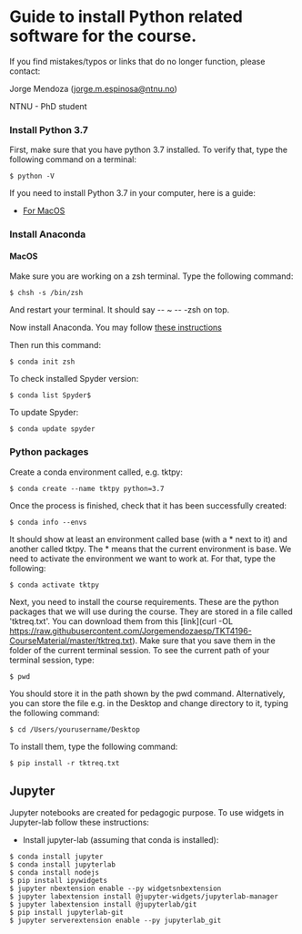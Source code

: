 # Guide to install Python related software for the course.
If you find mistakes/typos or links that do no longer function, please contact: 

Jorge Mendoza (jorge.m.espinosa@ntnu.no)

NTNU - PhD student

### Install Python 3.7
First, make sure that you have python 3.7 installed. To verify that, type the following command on a terminal:
```
$ python -V
```
If you need to install Python 3.7 in your computer, here is a guide:
+ [For MacOS](https://opensource.com/article/19/5/python-3-default-mac)

### Install Anaconda
#### MacOS
Make sure you are working on a zsh terminal. Type the following command:
```
$ chsh -s /bin/zsh
```
And restart your terminal. It should say -- ~ -- -zsh on top. 

Now install Anaconda.  You may follow [these instructions](https://towardsdatascience.com/how-to-successfully-install-anaconda-on-a-mac-and-actually-get-it-to-work-53ce18025f97)

Then run this command: 
```
$ conda init zsh
```

To check installed Spyder version:
```
$ conda list Spyder$
```
To update Spyder:
```
$ conda update spyder
```

### Python packages
Create a conda environment called, e.g. tktpy: 
```
$ conda create --name tktpy python=3.7
```

Once the process is finished, check that it has been successfully created:
```
$ conda info --envs
```

It should show at least an environment called base (with a * next to it) and another called tktpy. The * means that the current environment is base. We need to activate the environment we want to work at. For that, type the following:
```
$ conda activate tktpy
```

Next, you need to install the course requirements. These are the python packages that we will use during the course. They are stored in a file called 'tktreq.txt'. You can download them from this [link](curl -OL https://raw.githubusercontent.com/Jorgemendozaesp/TKT4196-CourseMaterial/master/tktreq.txt). Make sure that you save them in the folder of the current terminal session. To see the current path of your terminal session, type:
```
$ pwd
```
You should store it in the path shown by the pwd command. Alternatively, you can store the file e.g. in the Desktop and change directory to it, typing the following command:
```
$ cd /Users/yourusername/Desktop
```

To install them, type the following command:
```
$ pip install -r tktreq.txt 
```

## Jupyter
Jupyter notebooks are created for pedagogic purpose. To use widgets in Jupyter-lab follow these instructions:
* Install jupyter-lab (assuming that conda is installed): 
```
$ conda install jupyter
$ conda install jupyterlab
$ conda install nodejs
$ pip install ipywidgets
$ jupyter nbextension enable --py widgetsnbextension
$ jupyter labextension install @jupyter-widgets/jupyterlab-manager
$ jupyter labextension install @jupyterlab/git
$ pip install jupyterlab-git
$ jupyter serverextension enable --py jupyterlab_git
```
